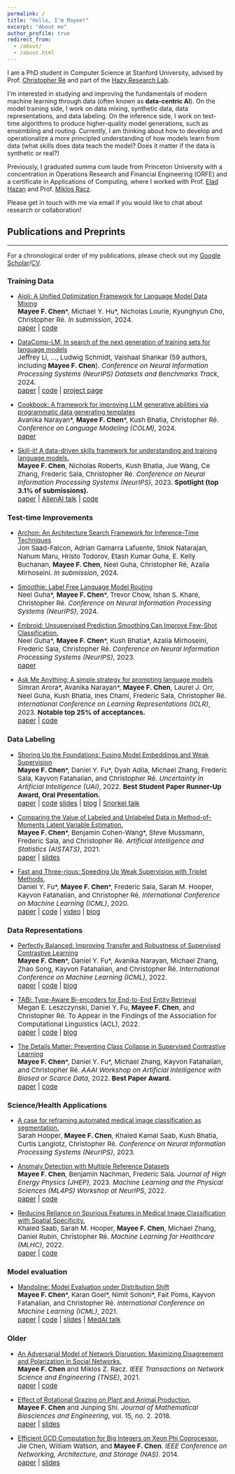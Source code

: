 ```yaml
---
permalink: /
title: "Hello, I'm Mayee!"
excerpt: "About me"
author_profile: true
redirect_from: 
  - /about/
  - /about.html
---
```


I am a PhD student in Computer Science at Stanford University, advised by Prof. [Christopher Ré](https://cs.stanford.edu/~chrismre/) and part of the [Hazy Research Lab](https://hazyresearch.stanford.edu/).

<!--I'm interested in exploring fundamental questions behind tools in modern machine learning and using them to develop new, theoretically grounded methods.-->

<!--I'm interested in using a theoretical lens to improve modern machine learning techniques from the data side of things (what is often referred to as **data-centric AI**). Recently, I've been focusing on problems in data mixing, data labeling, and data representations, especially in the setting where there are multiple input signals or objectives. Moving forward, I am particularly excited about developing a more principled understanding of how models learn from data.-->

I'm interested in studying and improving the fundamentals of modern machine learning through data (often known as **data-centric AI**). On the model training side, I work on data mixing, synthetic data, data representations, and data labeling. On the inference side, I work on test-time algorithms to produce higher-quality model generations, such as ensembling and routing. Currently, I am thinking about how to develop and operationalize a more principled understanding of how models learn from data (what skills does data teach the model? Does it matter if the data is synthetic or real?)


<!--I'm interested in using theoretical tools to understand and improve on modern machine learning techniques.
Recently, I've been focused on **data-centric AI**, working on understanding the role of data through weak supervision and data selection, in particular for foundation models. I'm also interested in the **representation geometry** of neural networks and how to induce desirable geometries.-->


<!--understanding **representation geometry** of deep networks and how to provably induce desirable geometries. I am also work on various things revolving around  **data-centric AI**, where I focus on Weak Supervision and data selection.-->

<!--My current research is in understanding representation geometry and modeling data, explained in more detail below:-->

<!-- **Representation Geometry**: Examining the geometry of last-layer representations provides a way to understand modern deep models beyond traditional supervised generalization results. What makes for good learned representations, and how do we provably induce them? What theoretical frameworks can we develop to better understand geometry in deep learning, and what are their limitations in practice? I have been looking at these questions for contrastive learning recently.-->

<!-- **Data(-centric AI)**: Real data is noisy, biased, and expensive to label. There are also other imperfect sources of signal that are available, ranging from external knowledge bases to pre-trained representations. How can we best model and harness real data and these other signals throughout the machine learning pipeline? I have been looking at these questions through the lens of Weak Supervision and latent variable graphical models.-->


<!--My current interests revolve around how to encode and evaluate sources of supervision and side information throughout the ML pipeline (e.g. weakly/semi/self-supervised) through both information-theoretic and geometric lenses. In particular, my work in graduate school so far has applied this interest to latent variable graphical models, distribution shift, and representations learned via contrastive losses.-->

<!--My current interests revolve around how to evaluate sources of supervision (e.g., weakly, semi-supervised, and self-supervised) throughout the ML pipeline and the role of misspecified inductive biases.-->
<!--More fundamentally, I have been working on developing efficient and robust estimators in latent variable models and understanding their finite-sample generalization error in different applications. 
I also enjoy learning about information theory, optimization, and probability theory.-->

Previously, I graduated summa cum laude from Princeton University with a concentration in Operations Research and Financial Engineering (ORFE) and a certificate in Applications of Computing, where I worked with Prof. [Elad Hazan](https://www.cs.princeton.edu/~ehazan/) and Prof. [Miklos Racz](https://mracz.princeton.edu/).
<!--I worked on my senior thesis on quantum machine learning with Prof. [Elad Hazan](https://www.cs.princeton.edu/~ehazan/) and completed junior independent work on modeling misinformation in social networks  with Prof. [Miklos Racz](https://mracz.princeton.edu/).-->
<!--My senior thesis, which was awarded the Ahmet S. Çakmak Prize, was on quantum computing with Professor Elad Hazan.
I also worked with Prof. Miklos Racz on understanding the spread of misinformation in social networks.
I took a broad range of courses in computer science, statistics and financial mathematics and completed internships in software engineering and quantitative finance.-->



Please get in touch with me via email if you would like to chat about research or collaboration!


## Publications and Preprints
------

For a chronological order of my publications, please check out my [Google Scholar](https://scholar.google.com/citations?hl=en&user=dhgytncAAAAJ&view_op=list_works&sortby=pubdate)/[CV](https://mayeechen.github.io/files/MayeeChen_CV.pdf). 

### Training Data

- [Aioli: A Unified Optimization Framework for Language Model Data Mixing](https://arxiv.org/abs/2411.05735)<br>
  <span style="font-size:4mm;">**Mayee F. Chen**\*, Michael Y. Hu\*, Nicholas Lourie, Kyunghyun Cho, Christopher Ré. *In submission*, 2024.</span><br>
<span style="font-size:4mm;">[paper](https://arxiv.org/pdf/2411.05735) | [code](https://github.com/HazyResearch/aioli) </span>

- [DataComp-LM: In search of the next generation of training sets for language models](https://arxiv.org/abs/2406.11794)<br>
  <span style="font-size:4mm;">Jeffrey Li, ..., Ludwig Schmidt, Vaishaal Shankar (59 authors, including **Mayee F. Chen**). *Conference on Neural Information Processing Systems (NeurIPS) Datasets and Benchmarks Track*, 2024.</span><br>
<span style="font-size:4mm;">[paper](https://arxiv.org/pdf/2406.11794.pdf) | [code](https://github.com/mlfoundations/dclm) | [project page](https://www.datacomp.ai/dclm/)</span>

- [Cookbook: A framework for improving LLM generative abilities via programmatic data generating templates](https://arxiv.org/abs/2410.05224)<br>
  <span style="font-size:4mm;">Avanika Narayan\*, **Mayee F. Chen**\*, Kush Bhatia, Christopher Ré. *Conference on Language Modeling (COLM)*, 2024.</span><br>
  <span style="font-size:4mm;">[paper](https://arxiv.org/pdf/2410.05224.pdf) </span>
  
- [Skill-it! A data-driven skills framework for understanding and training language models.](https://arxiv.org/abs/2307.14430)<br>
  <span style="font-size:4mm;">**Mayee F. Chen**, Nicholas Roberts, Kush Bhatia, Jue Wang, Ce Zhang, Frederic Sala, Christopher Ré. *Conference on Neural Information Processing Systems (NeurIPS)*, 2023. **Spotlight (top 3.1% of submissions).**</span><br>
  <span style="font-size:4mm;">[paper](https://arxiv.org/pdf/2307.14430.pdf) | [AllenAI talk](https://mayeechen.github.io/files/allenai_talk.pdf) | [code](https://github.com/HazyResearch/skill-it) </span>

### Test-time Improvements


- [Archon: An Architecture Search Framework for Inference-Time Techniques]()<br>
  <span style="font-size:4mm;">Jon Saad-Falcon, Adrian Gamarra Lafuente, Shlok Natarajan, Nahum Maru, Hristo Todorov, Etash Kumar Guha, E. Kelly Buchanan, **Mayee F. Chen**, Neel Guha, Christopher Ré, Azalia Mirhoseini. *In submission*, 2024.</span><br>

- [Smoothie: Label Free Language Model Routing]()<br>
  <span style="font-size:4mm;">Neel Guha\*, **Mayee F. Chen**\*, Trevor Chow, Ishan S. Khare, Christopher Ré. *Conference on Neural Information Processing Systems (NeurIPS)*, 2024.</span><br>
  

- [Embroid: Unsupervised Prediction Smoothing Can Improve Few-Shot Classification.](https://arxiv.org/abs/2307.11031)<br>
  <span style="font-size:4mm;">Neel Guha\*, **Mayee F. Chen**\*, Kush Bhatia\*, Azalia Mirhoseini, Frederic Sala, Christopher Ré. *Conference on Neural Information Processing Systems (NeurIPS)*, 2023. </span><br>
  <span style="font-size:4mm;">[paper](https://arxiv.org/pdf/2307.11031.pdf)</span>

- [Ask Me Anything: A simple strategy for prompting language models](https://arxiv.org/abs/2210.02441) <br>
  <span style="font-size:4mm;">Simran Arora\*, Avanika Narayan\*, **Mayee F. Chen**, Laurel J. Orr, Neel Guha, Kush Bhatia, Ines Chami, Frederic Sala, Christopher Ré. *International Conference on Learning Representations (ICLR)*, 2023. **Notable top 25% of acceptances.** </span><br>
  <span style="font-size:4mm;">[paper](https://arxiv.org/pdf/2210.02441.pdf) | [code](https://github.com/HazyResearch/ama_prompting)</span>



### Data Labeling

- [Shoring Up the Foundations: Fusing Model Embeddings and Weak Supervision](https://arxiv.org/abs/2203.13270) <br>
  <span style="font-size:4mm;">**Mayee F. Chen**\*, Daniel Y. Fu\*, Dyah Adila, Michael Zhang, Frederic Sala, Kayvon Fatahalian, and Christopher Ré. *Uncertainty in Artificial Intelligence (UAI)*, 2022. **Best Student Paper Runner-Up Award, Oral Presentation.** </span> <br>
  <span style="font-size:4mm;"> [paper](https://arxiv.org/pdf/2203.13270.pdf) | [code](https://github.com/HazyResearch/liger) [slides](https://mayeechen.github.io/files/LigerUAITalk.pdf) | [blog](https://snorkel.ai/liger-fusing-foundation-model-embeddings-weak-supervision/) | [Snorkel talk](https://www.youtube.com/watch?v=rTpwOYXUuCk) </span>

- [Comparing the Value of Labeled and Unlabeled Data in Method-of-Moments Latent Variable Estimation.](https://arxiv.org/abs/2103.02761) <br>
  <span style="font-size:4mm;">**Mayee F. Chen**\*, Benjamin Cohen-Wang\*, Steve Mussmann, Frederic Sala, and Christopher Ré. *Artificial Intelligence and Statistics (AISTATS)*, 2021.</span> <br>
  <span style="font-size:4mm;"> [paper](https://arxiv.org/pdf/2103.02761.pdf) | [slides](https://mayeechen.github.io/files/AISTATS2021talk.pdf) </span>

- [Fast and Three-rious: Speeding Up Weak Supervision with Triplet Methods.](https://arxiv.org/abs/2002.11955) <br>
  <span style="font-size:4mm;">Daniel Y. Fu\*, **Mayee F. Chen**\*, Frederic Sala, Sarah M. Hooper, Kayvon Fatahalian, and Christopher Ré. *International Conference on Machine Learning (ICML)*, 2020.</span> <br>
  <span style="font-size:4mm;"> [paper](https://arxiv.org/pdf/2002.11955.pdf) | [code](https://github.com/HazyResearch/flyingsquid) | [video](https://www.youtube.com/watch?v=pHadwUKCoNE) | [blog](https://hazyresearch.stanford.edu/flyingsquid) </span>


### Data Representations


- [Perfectly Balanced: Improving Transfer and Robustness of Supervised Contrastive Learning](https://arxiv.org/abs/2204.07596) <br>
  <span style="font-size:4mm;">**Mayee F. Chen**\*, Daniel Y. Fu\*, Avanika Narayan, Michael Zhang, Zhao Song, Kayvon Fatahalian, and Christopher Ré. *International Conference on Machine Learning (ICML)*, 2022. </span> <br>
  <span style="font-size:4mm;"> [paper](https://arxiv.org/pdf/2204.07596.pdf) | [code](https://github.com/HazyResearch/thanos-code) | [blog](https://hazyresearch.stanford.edu/blog/2022-04-19-contrastive-2) </span>


- [TABi: Type-Aware Bi-encoders for End-to-End Entity Retrieval](https://arxiv.org/abs/2204.08173) <br>
  <span style="font-size:4mm;">Megan E. Leszczynski, Daniel Y. Fu, **Mayee F. Chen**, and Christopher Ré. To Appear in the Findings of the Association for Computational Linguistics (ACL), 2022.</span> <br>
  <span style="font-size:4mm;"> [paper](https://arxiv.org/pdf/2204.08173.pdf) | [code](https://github.com/HazyResearch/tabi) | [blog](https://hazyresearch.stanford.edu/blog/2022-04-19-contrastive-3) </span>
  

- [The Details Matter: Preventing Class Collapse in Supervised Contrastive Learning](https://www.mdpi.com/2813-0324/3/1/4) <br>
  <span style="font-size:4mm;">**Mayee F. Chen**\*, Daniel Y. Fu\*, Michael Zhang, Kayvon Fatahalian, and Christopher Ré. *AAAI Workshop on Artificial Intelligence with Biased or Scarce Data*, 2022. **Best Paper Award.**</span> <br>
  <span style="font-size:4mm;"> [paper](https://www.mdpi.com/2813-0324/3/1/4/pdf) | [code](https://github.com/HazyResearch/thanos-code) </span>


### Science/Health Applications

- [A case for reframing automated medical image classification as segmentation.]()<br>
  <span style="font-size:4mm;">Sarah Hooper, **Mayee F. Chen**, Khaled Kamal Saab, Kush Bhatia, Curtis Langlotz, Christopher Ré. *Conference on Neural Information Processing Systems (NeurIPS)*, 2023. </span><br> 

- [Anomaly Detection with Multiple Reference Datasets](https://link.springer.com/article/10.1007/JHEP07(2023)188) <br>
  <span style="font-size:4mm;">**Mayee F. Chen**, Benjamin Nachman, Frederic Sala. *Journal of High Energy Physics (JHEP)*, 2023. *Machine Learning and the Physical Sciences (ML4PS) Workshop at NeurIPS*, 2022. </span><br>
  <span style="font-size:4mm;">[paper](https://link.springer.com/article/10.1007/JHEP07(2023)188) | [code](https://github.com/mayeechen/anomaly-detection-multi)</span>

- [Reducing Reliance on Spurious Features in Medical Image Classification with Spatial Specificity.](https://static1.squarespace.com/static/59d5ac1780bd5ef9c396eda6/t/62e97a2961bc144a5d6a4cbb/1659468331136/126+MLHC_2022_Specificity_Robustness_cameraready.pdf) <br>
  <span style="font-size:4mm;">Khaled Saab, Sarah M. Hooper, **Mayee F. Chen**, Michael Zhang, Daniel Rubin, Christopher Ré. *Machine Learning for Healthcare (MLHC)*, 2022. </span><br>
  <span style="font-size:4mm;">[paper](https://static1.squarespace.com/static/59d5ac1780bd5ef9c396eda6/t/62e97a2961bc144a5d6a4cbb/1659468331136/126+MLHC_2022_Specificity_Robustness_cameraready.pdf) | [code](https://github.com/khaledsaab/spatial_specificity)</span>



### Model evaluation

- [Mandoline: Model Evaluation under Distribution Shift](https://arxiv.org/abs/2107.00643) <br>
  <span style="font-size:4mm;">**Mayee F. Chen**\*, Karan Goel\*, Nimit Sohoni\*, Fait Poms, Kayvon Fatahalian, and Christopher Ré. *International Conference on Machine Learning (ICML)*, 2021.</span> <br>
  <span style="font-size:4mm;"> [paper](https://arxiv.org/pdf/2107.00643.pdf) | [code](https://github.com/HazyResearch/mandoline) | [slides](https://mayeechen.github.io/files/ICMLMandolineTalk.pdf) | [MedAI talk](https://www.youtube.com/watch?v=LmiNQio4db0) </span>


### Older


- [An Adversarial Model of Network Disruption: Maximizing Disagreement and Polarization in Social Networks.](https://arxiv.org/abs/2003.08377) <br>
  <span style="font-size:4mm;">**Mayee F. Chen** and Miklos Z. Racz. *IEEE Transactions on Network Science and Engineering (TNSE)*, 2021.</span> <br>
  <span style="font-size:4mm;"> [paper](https://arxiv.org/abs/2003.08377.pdf) | [code](https://github.com/mayeechen/network-disruption) </span>

<!---
- Efficient Exploration in Linear MDPs with Nonlinear Confounding Rewards. <br>
  <span style="font-size:4mm;">**Mayee F. Chen**, Yao Liu, Evan Z. Liu, and Emma Brunskill. *Submitted*, 2020.</span> <br>
  <span style="font-size:4mm;"> [paper](https://mayeechen.github.io/files/Linear_MDP_with_Confounding_Rewards_Full.pdf) </span>
-->

<!---
- [Train and You'll Miss It: Interactive Model Iteration with Weak Supervision and Pre-Trained Embeddings.](https://arxiv.org/abs/2006.15168) <br>
  <span style="font-size:4mm;">**Mayee F. Chen**\*, Daniel Y. Fu\*, Frederic Sala, Sen Wu, Ravi Teja Mullapudi, Fait Poms, Kayvon Fatahalian, and Christopher Ré. *arXiv preprint arXiv:2006.15168*, 2020.</span> <br>
  <span style="font-size:4mm;"> [paper](https://arxiv.org/pdf/2006.15168.pdf) | [code](https://github.com/HazyResearch/epoxy) | [video](https://www.youtube.com/watch?v=_d-mseTaYWY) </span>
-->

- [Effect of Rotational Grazing on Plant and Animal Production.](https://www.aimsciences.org/article/doi/10.3934/mbe.2018017) <br>
  <span style="font-size:4mm;">**Mayee F. Chen** and Junping Shi. *Journal of Mathematical Biosciences and Engineering*, vol. 15, no. 2. 2018.</span> <br>
  <span style="font-size:4mm;"> [paper](https://mayeechen.github.io/files/rotational.pdf) | [slides](https://mayeechen.github.io/files/rotational_presentation.pdf) </span>

- [Efficient GCD Computation for Big Integers on Xeon Phi Coprocessor.](https://ieeexplore.ieee.org/abstract/document/6923168) <br>
  <span style="font-size:4mm;">Jie Chen, William Watson, and **Mayee F. Chen**. *IEEE Conference on Networking, Architecture, and Storage (NAS)*. 2014.</span> <br>
  <span style="font-size:4mm;"> [paper](https://ieeexplore.ieee.org/stamp/stamp.jsp?tp=&arnumber=6923168) | [slides](https://mayeechen.github.io/files/nas2014talk.pdf) </span>

